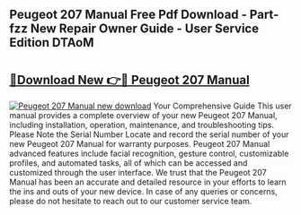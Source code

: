 ## Peugeot 207 Manual Free Pdf Download - Part-fzz New Repair Owner Guide - User Service Edition DTAoM

# <h2><a href="http://cf10178.oget.top/?id=Peugeot+207+Manual">🔗Download New 👉🔴 Peugeot 207 Manual</a></h2>

[![Peugeot 207 Manual new download](https://i.imgur.com/5g1atiW.png)](http://cf10178.oget.top/?id=Peugeot+207+Manual)
Your Comprehensive Guide This user manual provides a complete overview of your new Peugeot 207 Manual, including installation, operation, maintenance, and troubleshooting tips. Please Note the Serial Number Locate and record the serial number of your new Peugeot 207 Manual for warranty purposes. Peugeot 207 Manual advanced features include facial recognition, gesture control, customizable profiles, and automated tasks, all of which can be accessed and customized through the user interface. We trust that the Peugeot 207 Manual has been an accurate and detailed resource in your efforts to learn the ins and outs of your new device. In case of any queries or concerns, please do not hesitate to reach out to our customer service team.
